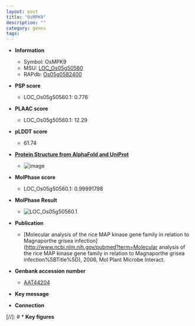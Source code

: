 ```yaml
---
layout: post
title: "OsMPK9"
description: ""
category: genes
tags: 
---
```


* **Information**  
    + Symbol: OsMPK9  
    + MSU: [LOC_Os05g50560](http://rice.plantbiology.msu.edu/cgi-bin/ORF_infopage.cgi?orf=LOC_Os05g50560)  
    + RAPdb: [Os05g0582400](http://rapdb.dna.affrc.go.jp/viewer/gbrowse_details/irgsp1?name=Os05g0582400)  

* **PSP score**  
    + LOC_Os05g50560.1: 0.776 

* **PLAAC score**  
    + LOC_Os05g50560.1: 12.29 

* **pLDDT score**
    + 61.74

* **[Protein Structure from AlphaFold and UniProt](https://www.uniprot.org/uniprotkb/Q6L5D4/entry#structure)**
    + ![image](https://ricepsp.github.io/images/Q6/AF-Q6L5D4-F1.png)

* **MolPhase score**
    + LOC_Os05g50560.1: 0.99991798

* **MolPhase Result**
    + ![LOC_Os05g50560.1](https://304243504.github.io/Pictures/LOC_Os05g/LOC_Os05g50560.1.png)

* **Publication**  
    + [Molecular analysis of the rice MAP kinase gene family in relation to Magnaporthe grisea infection](http://www.ncbi.nlm.nih.gov/pubmed?term=Molecular analysis of the rice MAP kinase gene family in relation to Magnaporthe grisea infection%5BTitle%5D), 2006, Mol Plant Microbe Interact.

* **Genbank accession number**  
    + [AAT44204](http://www.ncbi.nlm.nih.gov/nuccore/AAT44204)

* **Key message**  

* **Connection**  

[//]: # * **Key figures**  


